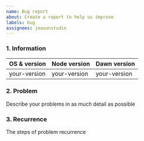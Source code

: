 ```yaml
---
name: Bug report
about: Create a report to help us improve
labels: bug
assignees: jeasonstudio
---
```


<!-- ⚠️⚠️ Do Not Delete This! bug_report_template ⚠️⚠️ -->
<!-- Please search existing issues to avoid creating duplicates. -->


<!-- Use Help > Report Issue to prefill these. -->

### 1. Information

<!-- Try `node -v` `dn -v` -->
| OS & version | Node version | Dawn version |
| ------------ | ------------ | ------------ |
| your-version | your-version | your-version |


### 2. Problem

Describe your problems in as much detail as possible


### 3. Recurrence

The steps of problem recurrence
